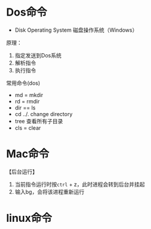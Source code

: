 # Dos命令

- Disk Operating System 磁盘操作系统（Windows）

原理：
1. 指定发送到Dos系统
2. 解析指令
3. 执行指令

常用命令(dos)

- md = mkdir
- rd = rmdir
- dir == ls
- cd ../. change directory
- tree 查看所有子目录
- cls = clear

# Mac命令

【后台运行】
1. 当前指令运行时按`ctrl` + z，此时进程会转到后台并挂起
2. 输入bg，会将该进程重新运行

# linux命令



